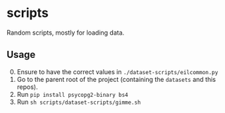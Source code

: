 # scripts

Random scripts, mostly for loading data.

## Usage

0. Ensure to have the correct values in `./dataset-scripts/eilcommon.py`
1. Go to the parent root of the project (containing the `datasets` and this repos).
2. Run `pip install psycopg2-binary bs4`
2. Run `sh scripts/dataset-scripts/gimme.sh`
